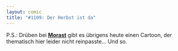 ```yaml
---
layout: comic
title: "#1109: Der Herbst ist da"
---
```


P.S.:
Drüben bei <a href="http://morast.twoday.net/"><strong>Morast</strong></a> gibt es übrigens heute einen Cartoon, der thematisch hier leider nicht reinpasste...
Und so.
